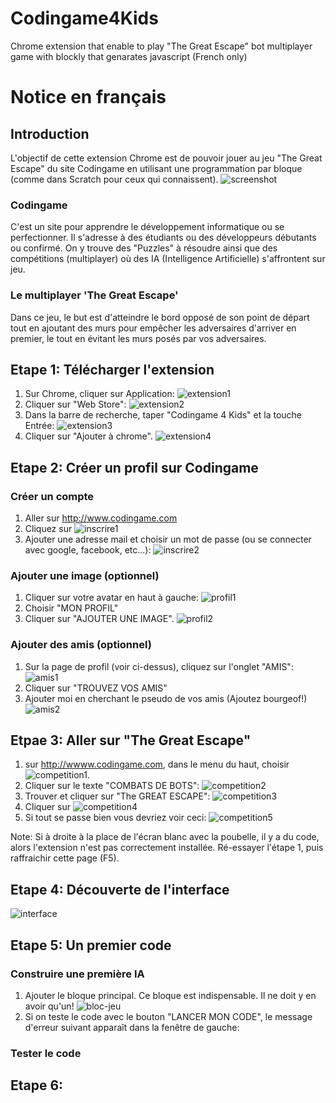 # Codingame4Kids 
Chrome extension that enable to play "The Great Escape" bot multiplayer game with blockly that genarates javascript (French only)

# Notice en français 

## Introduction
L'objectif de cette extension Chrome est de pouvoir jouer au jeu "The Great Escape" du site Codingame en utilisant une programmation par bloque (comme dans Scratch pour ceux qui connaissent). 
![screenshot](pictures/screenshot.jpg)
### Codingame
C'est un site pour apprendre le développement informatique ou se perfectionner.
Il s'adresse à des étudiants ou des développeurs débutants ou confirmé.
On y trouve des "Puzzles" à résoudre ainsi que des compétitions (multiplayer) où des IA (Intelligence Artificielle) s'affrontent sur jeu.
### Le multiplayer 'The Great Escape'
Dans ce jeu, le but est d'atteindre le bord opposé de son point de départ tout en ajoutant des murs pour empêcher les adversaires d'arriver en premier, le tout en évitant les murs posés par vos adversaires.


## Etape 1: Télécharger l'extension
1. Sur Chrome, cliquer sur Application: ![extension1](pictures/extension1.png)
2. Cliquer sur "Web Store": ![extension2](pictures/extension2.png)
3. Dans la barre de recherche, taper "Codingame 4 Kids" et la touche Entrée: ![extension3](pictures/extension3.png)
4. Cliquer sur "Ajouter à chrome".
![extension4](pictures/extension4.png)

## Etape 2: Créer un profil sur Codingame
### Créer un compte
1. Aller sur http://www.codingame.com
2. Cliquez sur ![inscrire1](pictures/inscrire1.PNG)
3. Ajouter une adresse mail et choisir un mot de passe (ou se connecter avec google, facebook, etc...):
![inscrire2](pictures/inscrire2.png)

### Ajouter une image (optionnel)
1. Cliquer sur votre avatar en haut à gauche: ![profil1](pictures/profil1.png)
2. Choisir "MON PROFIL"
3. Cliquer sur "AJOUTER UNE IMAGE". 
![profil2](pictures/profil2.png)

### Ajouter des amis (optionnel)
1. Sur la page de profil (voir ci-dessus), cliquez sur l'onglet "AMIS":
![amis1](pictures/amis1.png)
2. Cliquer sur "TROUVEZ VOS AMIS"
3. Ajouter moi en cherchant le pseudo de vos amis (Ajoutez bourgeof!)
![amis2](pictures/amis2.png)

## Etpae 3: Aller sur "The Great Escape"
1. sur http://wwww.codingame.com, dans le menu du haut, choisir ![competition1](pictures/competition1.png).
2. Cliquer sur le texte "COMBATS DE BOTS": ![competition2](pictures/competition2.png)
2. Trouver et cliquer sur "The GREAT ESCAPE": ![competition3](pictures/competition3.png)
4. Cliquer sur ![competition4](pictures/competition4.png)
5. Si tout se passe bien vous devriez voir ceci:
![competition5](pictures/competition5.png)

Note: Si à droite à la place de l'écran blanc avec la poubelle, il y a du code, alors l'extension n'est pas correctement installée.
Ré-essayer l'étape 1, puis raffraichir cette page (F5).

## Etape 4: Découverte de l'interface

![interface](pictures/interface.png)

## Etape 5: Un premier code

### Construire une première IA
1. Ajouter le bloque principal. Ce bloque est indispensable. Il ne doit y en avoir qu'un!
![bloc-jeu](pictures/bloc-jeu.png)
2. Si on teste le code avec le bouton "LANCER MON CODE", le message d'erreur suivant apparaît dans la fenêtre de gauche:



### Tester le code

###

## Etape 6: 

